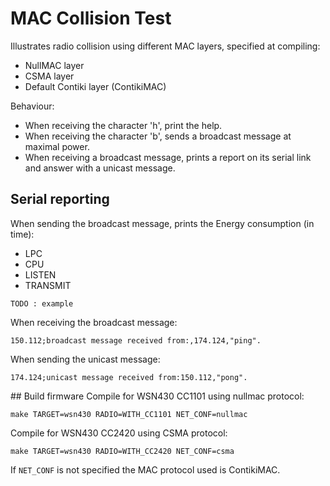 # MAC Collision Test

Illustrates radio collision using different MAC layers, specified at compiling:

- NullMAC layer
- CSMA layer
- Default Contiki layer (ContikiMAC)

Behaviour:

  - When receiving the character 'h', print the help.
  - When receiving the character 'b', sends a broadcast message at maximal power.
  - When receiving a broadcast message, prints a report on its serial link and answer with a unicast message.

## Serial reporting
When sending the broadcast message, prints the Energy consumption (in time):
- LPC
- CPU
- LISTEN
- TRANSMIT
```
TODO : example
```

When receiving the broadcast message:
```
150.112;broadcast message received from:,174.124,"ping".
```
When sending the unicast message:
```
174.124;unicast message received from:150.112,"pong".
```

## Build firmware
Compile for WSN430 CC1101 using nullmac protocol:
```
make TARGET=wsn430 RADIO=WITH_CC1101 NET_CONF=nullmac
``` 
Compile for WSN430 CC2420 using CSMA protocol:
```
make TARGET=wsn430 RADIO=WITH_CC2420 NET_CONF=csma
```
If `NET_CONF` is not specified the MAC protocol used is ContikiMAC.

